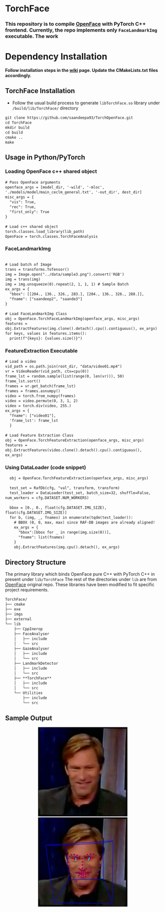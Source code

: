 # **TorchFace**

### This repository is to compile [OpenFace](https://github.com/TadasBaltrusaitis/OpenFace) with PyTorch C++ frontend. Currently, the repo implements only `FaceLandmarkImg` executable. The work  

# **Dependency Installation**
**Follow installation steps in the [wiki](https://github.com/saandeepa93/TorchOpenFace/wiki/Unix-Setup) page. Update the CMakeLists.txt files accordingly.**

## **TorchFace Installation**
* Follow the usual build process to generate `libTorchFace.so` library under `/build/lib/TorchFace/` directory

```
git clone https://github.com/saandeepa93/TorchOpenFace.git
cd TorchFace
mkdir build
cd build
cmake ..
make
```

## **Usage in Python/PyTorch**

### **Loading OpenFace c++ shared object**
```
# Pass OpenFace arguments
openface_args = [model_dir, '-wild', '-mloc', './models/model/main_ceclm_general.txt', '-out_dir', dest_dir]
misc_args = {
  "vis": True, 
  "rec": True,
  "first_only": True
}

# Load c++ shared object
torch.classes.load_library(lib_path)
OpenFace = torch.classes.TorchFaceAnalysis
```

### **FaceLandmarkImg**
```

# Load batch of Image
trans = transforms.ToTensor()
img = Image.open("../data/sample3.png").convert('RGB')
img = trans(img)
img = img.unsqueeze(0).repeat(2, 1, 1, 1) # Sample Batch 
ex_args = {
  "bbox": [[204., 136., 326., 283.], [204., 136., 326., 288.]], 
  "fname": ["saandeep2", "saande3"]
}

# Load FaceLandmarkImg Class
obj = OpenFace.TorchFaceLandmarkImg(openface_args, misc_args)
features = obj.ExtractFeatures(img.clone().detach().cpu().contiguous(), ex_args)
for keys, values in features.items():
  print(f"{keys}: {values.size()}")
```


### **FeatureExtraction Executable**
```
# Load a video
vid_path = os.path.join(root_dir, "data/video01.mp4")
vr = VideoReader(vid_path, ctx=cpu(0))
frame_lst = random.sample(list(range(0, len(vr))), 50)
frame_lst.sort()
frames = vr.get_batch(frame_lst)
frames = frames.asnumpy()
video = torch.from_numpy(frames)
video = video.permute(0, 3, 1, 2)
video = torch.div(video, 255.)
ex_args = {
  "fname": ["video01"],
  'frame_lst': frame_lst
  }
  
# Load Feature Extraction Class
obj = OpenFace.TorchFeatureExtraction(openface_args, misc_args)
features = obj.ExtractFeatures(video.clone().detach().cpu().contiguous(), ex_args)
```

### **Using DataLoader (code snippet)**
```
  obj = OpenFace.TorchFeatureExtraction(openface_args, misc_args)

  test_set = RafDb(cfg, "val", transform, transform)
  test_loader = DataLoader(test_set, batch_size=32, shuffle=False,      num_workers = cfg.DATASET.NUM_WORKERS)
  
  bbox = [0., 0., float(cfg.DATASET.IMG_SIZE), float(cfg.DATASET.IMG_SIZE)]
  for b, (img, _, fnames) in enumerate(tqdm(test_loader)):
    # BBOX (0, 0, max, max) since RAF-DB images are already aligned!
    ex_args = {
      "bbox":[bbox for _ in range(img.size(0))],
      "fname": list(fnames)
    }
    obj.ExtractFeatures(img.cpu().detach(), ex_args)
```

## **Directory Structure**

The primary library which binds OpenFace pure C++ with PyTorch C++ in present under `lib/TorchFace`
The rest of the directories under `lib` are from [OpenFace](https://github.com/TadasBaltrusaitis/OpenFace/tree/master/lib/local) original repo. These libraries have been modified to fit specific project requirements.

```
TorchFace/
├── cmake
├── exe
├── imgs
├── external
└── lib
    ├── CppInerop
    ├── FaceAnalyser
    │   ├── include
    │   └── src
    ├── GazeAnalyser
    │   ├── include
    │   └── src
    ├── LandmarkDetector
    │   ├── include
    │   └── src
    ├── **TorchFace**
    │   ├── include
    │   └── src
    └── Utilities
        ├── include
        └── src

```

## **Sample Output**
<p align="center">
  <img src="./imgs/sample.png" height="290" width="290" >
  <img src="./imgs/sample.jpg" height="290" width="290" >
</p>


